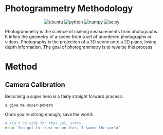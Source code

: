 
# Photogrammetry Methodology
<p align="center">
<img alt="ubuntu" src="https://img.shields.io/badge/ubuntu-%3E%3D18.04-blueviolet?style=for-the-badge&logo=ubuntu">
<img alt="python" src="https://img.shields.io/badge/python-%3E%3D3.6-blue?style=for-the-badge&logo=python">
<img alt="numpy" src="https://img.shields.io/badge/numpy-%3E%3D1.19-skyblue?style=for-the-badge&logo=numpy">
<img alt="scipy" src="https://img.shields.io/badge/scipy-%3E%3D1.60-lightblue?style=for-the-badge&logo=scipy">
</p>
Photogrammetry is the science of making measurements from photographs. It infers the geometry of a scene from a set of unordered photographs or videos. Photography is the projection of a 3D scene onto a 2D plane, losing depth information. The goal of photogrammetry is to reverse this process.

# Method












## Camera Calibration

Becoming a super hero is a fairly straight forward process:

```
$ give me super-powers
```

Once you're strong enough, save the world:

```bash
# Ain't no code for that yet, sorry
echo 'You got to trust me on this, I saved the world'
```



